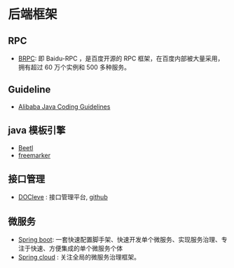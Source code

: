 # 后端框架

## RPC
- [BRPC](https://github.com/brpc/brpc): 即 Baidu-RPC ，是百度开源的 RPC 框架，在百度内部被大量采用，拥有超过 60 万个实例和 500 多种服务。

## Guideline
- [Alibaba Java Coding Guidelines](https://github.com/alibaba/p3c)

## java 模板引擎

- [Beetl](http://ibeetl.com/)
- [freemarker](http://freemarker.org/)


## 接口管理
- [DOCleve](http://doclever.cn/) : 接口管理平台, [github](https://github.com/sx1989827/DOClever)

## 微服务

- [Spring boot](http://projects.spring.io/spring-boot/): 一套快速配置脚手架、快速开发单个微服务、实现服务治理、专注于快速、方便集成的单个微服务个体
- [Spring cloud](http://projects.spring.io/spring-cloud/) : 关注全局的微服务治理框架。